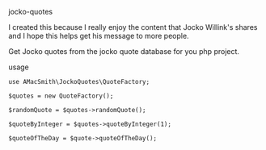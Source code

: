 jocko-quotes

I created this because I really enjoy the content that Jocko Willink's shares and I hope this helps get his message to more people.

Get Jocko quotes from the jocko quote database for you php project.

usage
```
use AMacSmith\JockoQuotes\QuoteFactory;

$quotes = new QuoteFactory();

$randomQuote = $quotes->randomQuote();

$quoteByInteger = $quotes->quoteByInteger(1);

$quoteOfTheDay = $quote->quoteOfTheDay();
```

